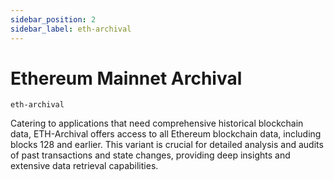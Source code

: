 ```yaml
---
sidebar_position: 2
sidebar_label: eth-archival
---
```


# Ethereum Mainnet Archival

`eth-archival`

Catering to applications that need comprehensive historical blockchain data, ETH-Archival offers access to all Ethereum blockchain data, including blocks 128 and earlier. This variant is crucial for detailed analysis and audits of past transactions and state changes, providing deep insights and extensive data retrieval capabilities.
